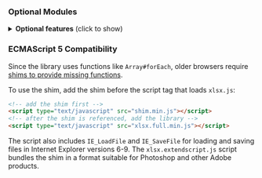 ### Optional Modules

<details>
  <summary><b>Optional features</b> (click to show)</summary>

The node version automatically requires modules for additional features.  Some
of these modules are rather large in size and are only needed in special
circumstances, so they do not ship with the core.  For browser use, they must
be included directly:

```html
<!-- international support from js-codepage -->
<script src="dist/cpexcel.js"></script>
```

An appropriate version for each dependency is included in the dist/ directory.

The complete single-file version is generated at `dist/xlsx.full.min.js`

A slimmer build with XLSX / HTML support is generated at `dist/xlsx.mini.min.js`

Webpack and Browserify builds include optional modules by default.  Webpack can
be configured to remove support with `resolve.alias`:

```js
  /* uncomment the lines below to remove support */
  resolve: {
    alias: { "./dist/cpexcel.js": "" } // <-- omit international support
  }
```

</details>

### ECMAScript 5 Compatibility

Since the library uses functions like `Array#forEach`, older browsers require
[shims to provide missing functions](http://oss.sheetjs.com/js-xlsx/shim.js).

To use the shim, add the shim before the script tag that loads `xlsx.js`:

```html
<!-- add the shim first -->
<script type="text/javascript" src="shim.min.js"></script>
<!-- after the shim is referenced, add the library -->
<script type="text/javascript" src="xlsx.full.min.js"></script>
```

The script also includes `IE_LoadFile` and `IE_SaveFile` for loading and saving
files in Internet Explorer versions 6-9.  The `xlsx.extendscript.js` script
bundles the shim in a format suitable for Photoshop and other Adobe products.

